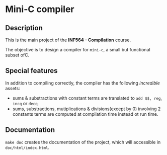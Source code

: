 # Mini-C compiler

## Description

This is the main project of the **INF564 - Compilation** course.

The objective is to design a compiler for `mini-c`, a small but functional subset ofC.

## Special features

In addition to compiling correctly, the compiler has the following *incredible* assets:
- sums & substractions with constant terms are translated to `add $$, reg`, `incq` or `decq`
- sums, substractions, mutiplications & divisions(except by 0) involving 2 constants terms are computed at compilation time instead ot run time.



## Documentation 

`make doc` creates the documentation of the project, which will accessible in `doc/html/index.html`.

